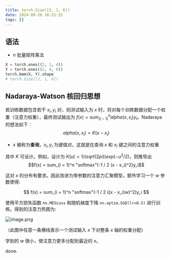 ```yaml
---
title: torch.Size([2, 1, 6])
date: 2024-09-26 16:21:15
tags: []
---
```

## 语法

- n 批量矩阵乘法

```python
X = torch.ones((2, 1, 4))
Y = torch.ones((2, 4, 6))
torch.bmm(X, Y).shape
# torch.Size([2, 1, 6])
```
## Nadaraya-Watson 核回归思想

若训练数据包含若干 $x_i, y_i$ 对，则测试输入为 $x$ 时，将对每个训练数据分配一个权重（注意力权重），最终测试输出为 $f(x) = sum_(i - 1)^n alpha (x, x_i) y_i$。Nadaraya 的想法如下：
$$alpha(x, x_i) = K(x - x_i)$$
- $x$ 被称为**查询**，$x_i, y_i$ 为键值对，这就是在查询 $x$ 和 $x_i$ 键之间的注意力权重

其中 $K$ 可设计。例如，设计为 $K(u) = 1 / (sqrt(2 pi)) exp(- u^2 / 2)$，则推导出 $$f(x) = sum_(i = 1)^n "softmax"(-1 / 2 (x - x_i)^2)y_i$$

这对 $x$  的分布有要求。因此改进为带参数的注意力汇聚模型，额外学习一个 $w$ 参数使得:

$$ f(x) = sum_(i = 1)^n "softmax"(-1 / 2 ((x - x_i)w)^2)y_i $$

使用平方损失函数 `nn.MESLoss` 和随机梯度下降 `nn.optim.SGD(lr=0.5)` 进行训练。得到的注意力热图为:

![image.png](https://how-to-1258460161.cos.ap-shanghai.myqcloud.com/how-to/20240926200705.webp)

（此图中任意一条横线表示一个测试输入 $x$ 下对整条 $x$ 轴的权重分配）

学到的 $w$ 很小，使注意力更多分配到最近的 $x$。

done.
